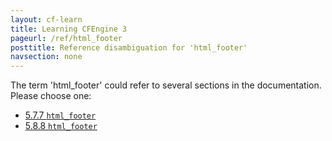 ```yaml
---
layout: cf-learn
title: Learning CFEngine 3
pageurl: /ref/html_footer
posttitle: Reference disambiguation for 'html_footer'
navsection: none
---
```


The term 'html_footer' could refer to several sections in the documentation. Please choose one:

- [5.7.7 <code>html_footer</code>](https://cfengine.com/manuals/cf3-reference.html#html_footer-in-knowledge)
- [5.8.8 <code>html_footer</code>](https://cfengine.com/manuals/cf3-reference.html#html_footer-in-reporter)
